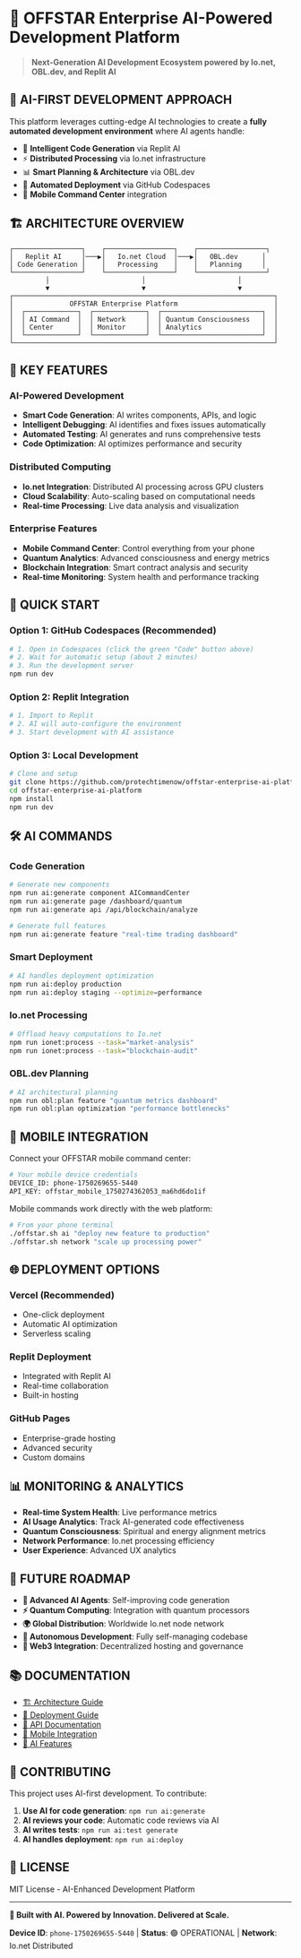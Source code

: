 # 🚀 OFFSTAR Enterprise AI-Powered Development Platform

> **Next-Generation AI Development Ecosystem powered by Io.net, OBL.dev, and Replit AI**

## 🌟 **AI-FIRST DEVELOPMENT APPROACH**

This platform leverages cutting-edge AI technologies to create a **fully automated development environment** where AI agents handle:

- 🧠 **Intelligent Code Generation** via Replit AI
- ⚡ **Distributed Processing** via Io.net infrastructure  
- 📊 **Smart Planning & Architecture** via OBL.dev
- 🚀 **Automated Deployment** via GitHub Codespaces
- 📱 **Mobile Command Center** integration

## 🏗️ **ARCHITECTURE OVERVIEW**

```
┌─────────────────┐    ┌─────────────────┐    ┌─────────────────┐
│   Replit AI     │───▶│   Io.net Cloud  │───▶│   OBL.dev      │
│ Code Generation │    │   Processing    │    │   Planning     │
└─────────────────┘    └─────────────────┘    └─────────────────┘
         │                       │                       │
         ▼                       ▼                       ▼
┌─────────────────────────────────────────────────────────────────┐
│              OFFSTAR Enterprise Platform                        │
│  ┌─────────────┐  ┌─────────────┐  ┌─────────────────────────┐  │
│  │ AI Command  │  │ Network     │  │ Quantum Consciousness   │  │
│  │ Center      │  │ Monitor     │  │ Analytics               │  │
│  └─────────────┘  └─────────────┘  └─────────────────────────┘  │
└─────────────────────────────────────────────────────────────────┘
```

## 🎯 **KEY FEATURES**

### **AI-Powered Development**
- **Smart Code Generation**: AI writes components, APIs, and logic
- **Intelligent Debugging**: AI identifies and fixes issues automatically
- **Automated Testing**: AI generates and runs comprehensive tests
- **Code Optimization**: AI optimizes performance and security

### **Distributed Computing**
- **Io.net Integration**: Distributed AI processing across GPU clusters
- **Cloud Scalability**: Auto-scaling based on computational needs
- **Real-time Processing**: Live data analysis and visualization

### **Enterprise Features**
- **Mobile Command Center**: Control everything from your phone
- **Quantum Analytics**: Advanced consciousness and energy metrics
- **Blockchain Integration**: Smart contract analysis and security
- **Real-time Monitoring**: System health and performance tracking

## 🚀 **QUICK START**

### **Option 1: GitHub Codespaces (Recommended)**
```bash
# 1. Open in Codespaces (click the green "Code" button above)
# 2. Wait for automatic setup (about 2 minutes)
# 3. Run the development server
npm run dev
```

### **Option 2: Replit Integration**
```bash
# 1. Import to Replit
# 2. AI will auto-configure the environment
# 3. Start development with AI assistance
```

### **Option 3: Local Development**
```bash
# Clone and setup
git clone https://github.com/protechtimenow/offstar-enterprise-ai-platform.git
cd offstar-enterprise-ai-platform
npm install
npm run dev
```

## 🛠️ **AI COMMANDS**

### **Code Generation**
```bash
# Generate new components
npm run ai:generate component AICommandCenter
npm run ai:generate page /dashboard/quantum
npm run ai:generate api /api/blockchain/analyze

# Generate full features
npm run ai:generate feature "real-time trading dashboard"
```

### **Smart Deployment**
```bash
# AI handles deployment optimization
npm run ai:deploy production
npm run ai:deploy staging --optimize=performance
```

### **Io.net Processing**
```bash
# Offload heavy computations to Io.net
npm run ionet:process --task="market-analysis"
npm run ionet:process --task="blockchain-audit"
```

### **OBL.dev Planning**
```bash
# AI architectural planning
npm run obl:plan feature "quantum metrics dashboard"
npm run obl:plan optimization "performance bottlenecks"
```

## 📱 **MOBILE INTEGRATION**

Connect your OFFSTAR mobile command center:

```bash
# Your mobile device credentials
DEVICE_ID: phone-1750269655-5440
API_KEY: offstar_mobile_1750274362053_ma6hd6do1if
```

Mobile commands work directly with the web platform:
```bash
# From your phone terminal
./offstar.sh ai "deploy new feature to production"
./offstar.sh network "scale up processing power"
```

## 🌐 **DEPLOYMENT OPTIONS**

### **Vercel (Recommended)**
- One-click deployment
- Automatic AI optimization
- Serverless scaling

### **Replit Deployment**
- Integrated with Replit AI
- Real-time collaboration
- Built-in hosting

### **GitHub Pages**
- Enterprise-grade hosting
- Advanced security
- Custom domains

## 📊 **MONITORING & ANALYTICS**

- **Real-time System Health**: Live performance metrics
- **AI Usage Analytics**: Track AI-generated code effectiveness  
- **Quantum Consciousness**: Spiritual and energy alignment metrics
- **Network Performance**: Io.net processing efficiency
- **User Experience**: Advanced UX analytics

## 🔮 **FUTURE ROADMAP**

- **🧠 Advanced AI Agents**: Self-improving code generation
- **⚡ Quantum Computing**: Integration with quantum processors
- **🌍 Global Distribution**: Worldwide Io.net node network
- **🤖 Autonomous Development**: Fully self-managing codebase
- **🔗 Web3 Integration**: Decentralized hosting and governance

## 📚 **DOCUMENTATION**

- [🏗️ Architecture Guide](./docs/ARCHITECTURE.md)
- [🚀 Deployment Guide](./docs/DEPLOYMENT.md)
- [🔧 API Documentation](./docs/API.md)
- [📱 Mobile Integration](./docs/MOBILE.md)
- [🤖 AI Features](./docs/AI.md)

## 🤝 **CONTRIBUTING**

This project uses AI-first development. To contribute:

1. **Use AI for code generation**: `npm run ai:generate`
2. **AI reviews your code**: Automatic code reviews via AI
3. **AI writes tests**: `npm run ai:test generate`
4. **AI handles deployment**: `npm run ai:deploy`

## 📄 **LICENSE**

MIT License - AI-Enhanced Development Platform

---

**🎯 Built with AI. Powered by Innovation. Delivered at Scale.**

**Device ID**: `phone-1750269655-5440` | **Status**: 🟢 OPERATIONAL | **Network**: Io.net Distributed